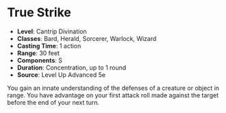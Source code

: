 # True Strike

- **Level**: Cantrip Divination
- **Classes**: Bard, Herald, Sorcerer, Warlock, Wizard
- **Casting Time**: 1 action
- **Range**: 30 feet
- **Components**: S
- **Duration**: Concentration, up to 1 round
- **Source**: Level Up Advanced 5e

You gain an innate understanding of the defenses of a creature or object in range. You have advantage on your first attack roll made against the target before the end of your next turn.

